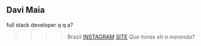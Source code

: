 ## Davi Maia 
full stack developer
q q a?
>>>>Brazil
[INSTAGRAM](https://instagram.com/davimaia)
[SITE](davimaia85.github.io) 
*Que horas eh a merenda?*
